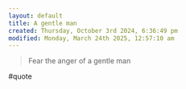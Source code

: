 ```yaml
---
layout: default
title: A gentle man
created: Thursday, October 3rd 2024, 6:36:49 pm
modified: Monday, March 24th 2025, 12:57:10 am
---
```


> Fear the anger of a gentle man

#quote